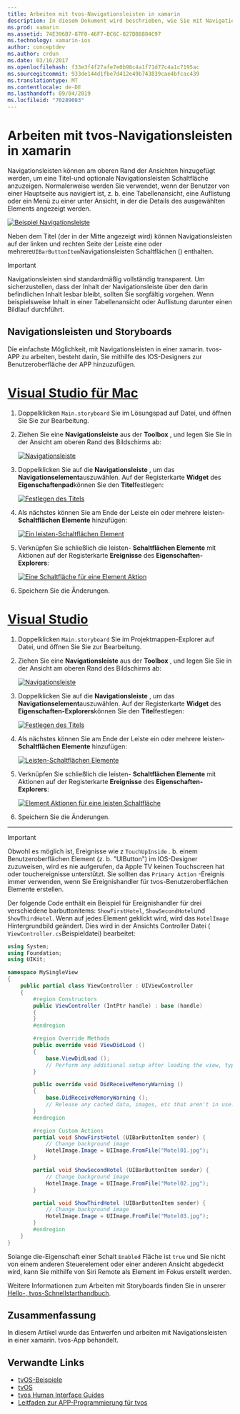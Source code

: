 ```yaml
---
title: Arbeiten mit tvos-Navigationsleisten in xamarin
description: In diesem Dokument wird beschrieben, wie Sie mit Navigationsleisten in einer tvos-App arbeiten, die mit xamarin erstellt wurde. Er erläutert das Einrichten von Navigationsleisten in einem Storyboard und das reagieren auf Ereignisse über diese Schaltflächen.
ms.prod: xamarin
ms.assetid: 74E396B7-87F0-46F7-BC6C-827DB8884C97
ms.technology: xamarin-ios
author: conceptdev
ms.author: crdun
ms.date: 03/16/2017
ms.openlocfilehash: f33e3f4f27afe7e0b98c4a1f71d77c4a1c7195ac
ms.sourcegitcommit: 933de144d1fbe7d412e49b743839cae4bfcac439
ms.translationtype: MT
ms.contentlocale: de-DE
ms.lasthandoff: 09/04/2019
ms.locfileid: "70289083"
---
```

# <a name="working-with-tvos-navigation-bars-in-xamarin"></a>Arbeiten mit tvos-Navigationsleisten in xamarin

Navigationsleisten können am oberen Rand der Ansichten hinzugefügt werden, um eine Titel-und optionale Navigationsleisten Schaltfläche anzuzeigen. Normalerweise werden Sie verwendet, wenn der Benutzer von einer Hauptseite aus navigiert ist, z. b. eine Tabellenansicht, eine Auflistung oder ein Menü zu einer unter Ansicht, in der die Details des ausgewählten Elements angezeigt werden.

[![](navigation-bars-images/navbar01.png "Beispiel Navigationsleiste")](navigation-bars-images/navbar01.png#lightbox)

Neben dem Titel (der in der Mitte angezeigt wird) können Navigationsleisten auf der linken und rechten Seite der Leiste eine oder mehrere`UIBarButtonItem`Navigationsleisten Schaltflächen () enthalten.

> [!IMPORTANT]
> Navigationsleisten sind standardmäßig vollständig transparent. Um sicherzustellen, dass der Inhalt der Navigationsleiste über den darin befindlichen Inhalt lesbar bleibt, sollten Sie sorgfältig vorgehen. Wenn beispielsweise Inhalt in einer Tabellenansicht oder Auflistung darunter einen Bildlauf durchführt.

<a name="Navigation-Bars-and-Storyboards" />

## <a name="navigation-bars-and-storyboards"></a>Navigationsleisten und Storyboards

Die einfachste Möglichkeit, mit Navigationsleisten in einer xamarin. tvos-APP zu arbeiten, besteht darin, Sie mithilfe des IOS-Designers zur Benutzeroberfläche der APP hinzuzufügen.

# <a name="visual-studio-for-mactabmacos"></a>[Visual Studio für Mac](#tab/macos)

1. Doppelklicken `Main.storyboard` Sie im Lösungspad auf Datei, und öffnen Sie Sie zur Bearbeitung.
1. Ziehen Sie eine **Navigationsleiste** aus der **Toolbox** , und legen Sie Sie in der Ansicht am oberen Rand des Bildschirms ab:

    [![](navigation-bars-images/navbar02.png "Navigationsleiste")](navigation-bars-images/navbar02.png#lightbox)
1. Doppelklicken Sie auf die **Navigationsleiste** , um das **Navigationselement**auszuwählen. Auf der Registerkarte **Widget** des **Eigenschaftenpad**können Sie den **Titel**festlegen:

    [![](navigation-bars-images/navbar03.png "Festlegen des Titels")](navigation-bars-images/navbar03.png#lightbox)
1. Als nächstes können Sie am Ende der Leiste ein oder mehrere leisten- **Schaltflächen Elemente** hinzufügen:

    [![](navigation-bars-images/navbar04.png "Ein leisten-Schaltflächen Element")](navigation-bars-images/navbar04.png#lightbox)
1. Verknüpfen Sie schließlich die leisten- **Schaltflächen Elemente** mit Aktionen auf der Registerkarte **Ereignisse** des **Eigenschaften-Explorers**:

    [![](navigation-bars-images/navbar05.png "Eine Schaltfläche für eine Element Aktion")](navigation-bars-images/navbar05.png#lightbox)
1. Speichern Sie die Änderungen.


# <a name="visual-studiotabwindows"></a>[Visual Studio](#tab/windows)


1. Doppelklicken `Main.storyboard` Sie im Projektmappen-Explorer auf Datei, und öffnen Sie Sie zur Bearbeitung.
1. Ziehen Sie eine **Navigationsleiste** aus der **Toolbox** , und legen Sie Sie in der Ansicht am oberen Rand des Bildschirms ab:

    [![](navigation-bars-images/navbar02-vs.png "Navigationsleiste")](navigation-bars-images/navbar02-vs.png#lightbox)
1. Doppelklicken Sie auf die **Navigationsleiste** , um das **Navigationselement**auszuwählen. Auf der Registerkarte **Widget** des **Eigenschaften-Explorers**können Sie den **Titel**festlegen:

    [![](navigation-bars-images/navbar03-vs.png "Festlegen des Titels")](navigation-bars-images/navbar03-vs.png#lightbox)
1. Als nächstes können Sie am Ende der Leiste ein oder mehrere leisten- **Schaltflächen Elemente** hinzufügen:

    [![](navigation-bars-images/navbar04-vs.png "Leisten-Schaltflächen Elemente")](navigation-bars-images/navbar04-vs.png#lightbox)
1. Verknüpfen Sie schließlich die leisten- **Schaltflächen Elemente** mit Aktionen auf der Registerkarte **Ereignisse** des **Eigenschaften-Explorers**:

    [![](navigation-bars-images/navbar05-vs.png "Element Aktionen für eine leisten Schaltfläche")](navigation-bars-images/navbar05-vs.png#lightbox)
1. Speichern Sie die Änderungen.


-----

> [!IMPORTANT]
> Obwohl es möglich ist, Ereignisse wie z `TouchUpInside` . b. einem Benutzeroberflächen Element (z. b. "UIButton") im IOS-Designer zuzuweisen, wird es nie aufgerufen, da Apple TV keinen Touchscreen hat oder touchereignisse unterstützt. Sie sollten das `Primary Action` -Ereignis immer verwenden, wenn Sie Ereignishandler für tvos-Benutzeroberflächen Elemente erstellen.

Der folgende Code enthält ein Beispiel für Ereignishandler für drei verschiedene barbuttonitems: `ShowFirstHotel`, `ShowSecondHotel`und `ShowThirdHotel`. Wenn auf jedes Element geklickt wird, wird das `HotelImage` Hintergrundbild geändert. Dies wird in der Ansichts Controller Datei ( `ViewController.cs`Beispieldatei) bearbeitet:

```csharp
using System;
using Foundation;
using UIKit;

namespace MySingleView
{
    public partial class ViewController : UIViewController
    {
        #region Constructors
        public ViewController (IntPtr handle) : base (handle)
        {
        }
        #endregion

        #region Override Methods
        public override void ViewDidLoad ()
        {
            base.ViewDidLoad ();
            // Perform any additional setup after loading the view, typically from a nib.
        }

        public override void DidReceiveMemoryWarning ()
        {
            base.DidReceiveMemoryWarning ();
            // Release any cached data, images, etc that aren't in use.
        }
        #endregion

        #region Custom Actions
        partial void ShowFirstHotel (UIBarButtonItem sender) {
            // Change background image
            HotelImage.Image = UIImage.FromFile("Motel01.jpg");
        }

        partial void ShowSecondHotel (UIBarButtonItem sender) {
            // Change background image
            HotelImage.Image = UIImage.FromFile("Motel02.jpg");
        }

        partial void ShowThirdHotel (UIBarButtonItem sender) {
            // Change background image
            HotelImage.Image = UIImage.FromFile("Motel03.jpg");
        }
        #endregion
    }
}
```

Solange die-Eigenschaft einer Schalt `Enabled` Fläche ist `true` und Sie nicht von einem anderen Steuerelement oder einer anderen Ansicht abgedeckt wird, kann Sie mithilfe von Siri Remote als Element im Fokus erstellt werden.

Weitere Informationen zum Arbeiten mit Storyboards finden Sie in unserer [Hello-, tvos-Schnellstarthandbuch](~/ios/tvos/get-started/hello-tvos.md).

<a name="Summary" />

## <a name="summary"></a>Zusammenfassung

In diesem Artikel wurde das Entwerfen und arbeiten mit Navigationsleisten in einer xamarin. tvos-App behandelt.



## <a name="related-links"></a>Verwandte Links

- [tvOS-Beispiele](https://docs.microsoft.com/samples/browse/?products=xamarin&term=Xamarin.iOS+tvOS)
- [tvOS](https://developer.apple.com/tvos/)
- [tvos Human Interface Guides](https://developer.apple.com/tvos/human-interface-guidelines/)
- [Leitfaden zur APP-Programmierung für tvos](https://developer.apple.com/library/prerelease/tvos/documentation/General/Conceptual/AppleTV_PG/)
